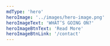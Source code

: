 ```yaml
---
mdType: 'hero'
heroImage: '../images/hero-image.png'
heroImageText: 'WHAT’S GOING ON?'
heroImageBtnText: 'Read More'
heroImageBtnLink: '/contact'
---
```

